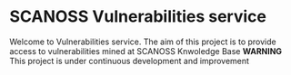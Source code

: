 # SCANOSS Vulnerabilities service
Welcome to Vulnerabilities service. The aim of this project is to provide access to vulnerabilities mined at SCANOSS Knwoledge Base
**WARNING** This project is under continuous development and improvement 
